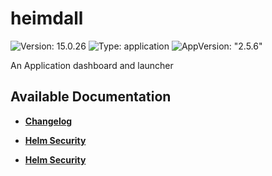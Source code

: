 # heimdall

![Version: 15.0.26](https://img.shields.io/badge/Version-15.0.26-informational?style=flat-square) ![Type: application](https://img.shields.io/badge/Type-application-informational?style=flat-square) ![AppVersion: "2.5.6"](https://img.shields.io/badge/AppVersion-"2.5.6"-informational?style=flat-square)

An Application dashboard and launcher

## Available Documentation

- [**Changelog**](CHANGELOG)

- [**Helm Security**](container-security)

- [**Helm Security**](helm-security)

